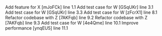 Add feature for X [mJoFCk] line 1.1
Add test case for W [GSqUKr] line 3.1
Add test case for W [GSqUKr] line 3.3
Add test case for W [zFcrX1] line 8.1
Refactor codebase with Z [7AKFqb] line 9.2
Refactor codebase with Z [7AKFqb] line 9.3
Add test case for W [4e4Qme] line 10.1
Improve performance [ynqEU5] line 11.1
